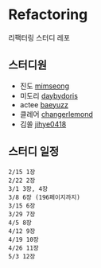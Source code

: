 # Refactoring
리팩터링 스터디 레포

## 스터디원

- 진도 [mimseong](https://github.com/mimseong)
- 미도리 [daybydoris](https://github.com/daybydoris)
- actee [baeyuzz](https://github.com/baeyuzz)
- 클레어 [changerlemond](https://github.com/changerlemond)
- 김쏠 [jihye0418](https://github.com/jihye0418)

## 스터디 일정

```
2/15 1장
2/22 2장
3/1 3장, 4장
3/8 6장 (196페이지까지)
3/15 6장
3/29 7장 
4/5 8장 
4/12 9장 
4/19 10장 
4/26 11장
5/3 12장
```
